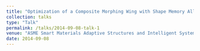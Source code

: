 ```yaml
---
title: "Optimization of a Composite Morphing Wing with Shape Memory Alloy Torsional Actuators"
collection: talks
type: "Talk"
permalink: /talks/2014-09-08-talk-1
venue: "ASME Smart Materials Adaptive Structures and Intelligent Systems Conference"
date: 2014-09-08
---
```

